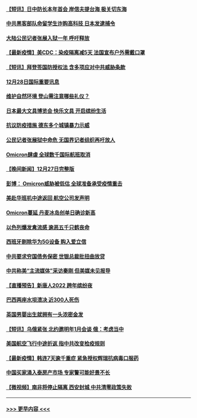 #### [【短讯】日中防长本年首会 岸信夫提台海 极关切东海](../pages/prog202/a103305156.md?t=12290150) 
#### [中共黑客部队命留学生诈购高科技 日本发逮捕令](../pages/prog202/a103305146.md?t=12290150) 
#### [大陆公民记者张展入狱一年 呼吁释放](../pages/prog202/a103305179.md?t=12290150) 
#### [【最新疫情】美CDC：染疫隔离减5天 法国宣布户外需戴口罩](../pages/prog202/a103305167.md?t=12290150) 
#### [【短讯】拜登签国防授权法 含多项应对中共威胁条款](../pages/prog202/a103305158.md?t=12290150) 
#### [12月28日国际重要讯息](../pages/prog202/a103304955.md?t=12290150) 
#### [维护自然环境 登山需注意哪些礼仪？](../pages/prog202/a103304941.md?t=12290150) 
#### [日本最大文具博览会 快乐文具 开启缤纷生活](../pages/prog202/a103304933.md?t=12290150) 
#### [抗议防疫措施 德东多个城镇暴力示威](../pages/prog202/a103304838.md?t=12290150) 
#### [公民记者张展狱中命危 无国界记者组织再吁放人](../pages/prog202/a103304827.md?t=12290150) 
#### [Omicron肆虐 全球数千国际航班取消](../pages/prog202/a103304736.md?t=12290150) 
#### [【晚间新闻】12月27日完整版](../pages/prog202/a103304702.md?t=12290150) 
#### [彭博： Omicron威胁被低估 全球准备承受疫情重击](../pages/prog202/a103304565.md?t=12290150) 
#### [美赴华班机中途返回 航空公司发声明](../pages/prog202/a103304690.md?t=12290150) 
#### [Omicron蔓延 丹麦冰岛创单日确诊新高](../pages/prog202/a103304695.md?t=12290150) 
#### [以色列爆发禽流感 逾恶五千只鹤丧命](../pages/prog202/a103304653.md?t=12290150) 
#### [西班牙剔除华为5G设备 购入爱立信](../pages/prog202/a103304530.md?t=12290150) 
#### [中共要求穷国债务保密 世银总裁批扭曲放贷](../pages/prog202/a103304500.md?t=12290150) 
#### [中共称美“主流媒体”采访秦刚 但美媒未见报导](../pages/prog202/a103304523.md?t=12290150) 
#### [【直播预告】新唐人2022 跨年缤纷夜](../pages/prog202/a103303736.md?t=12290150) 
#### [巴西两座水坝溃决 近300人死伤](../pages/prog202/a103304232.md?t=12290150) 
#### [英国男婴出生就拥有一头浓密金发](../pages/prog202/a103304280.md?t=12290150) 
#### [【短讯】乌俄紧张 北约邀明年1月会谈 俄：考虑当中](../pages/prog202/a103304251.md?t=12290150) 
#### [美国航空飞行中途折返 指中共改变检疫规则](../pages/prog202/a103304264.md?t=12290150) 
#### [【最新疫情】韩连7天逾千重症 紧急授权辉瑞抗病毒口服药](../pages/prog202/a103304253.md?t=12290150) 
#### [中国买家涌入泰房产市场 专家警可能好景不长](../pages/prog202/a103304102.md?t=12290150) 
#### [【微视频】南非将停止隔离 西安封城 中共清零政策失败](../pages/prog202/a103304169.md?t=12290150) 

----
#### [ >>> 更早内容 <<< ](../indexes/prog202-earlier.md)
